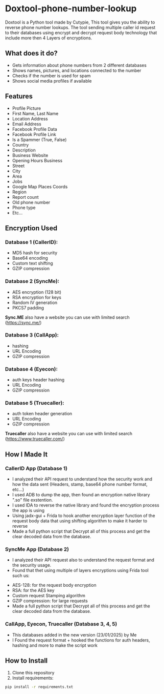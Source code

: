 # Doxtool-phone-number-lookup
Doxtool is a Python tool made by Cutypie, This tool gives you the ability to reverse phone number lookups.
The tool sending multiple caller id request to their databases using encrypt and decrypt request body technology that include more then 4 Layers of encryptions.

## What does it do?
- Gets information about phone numbers from 2 different databases
- Shows names, pictures, and locations connected to the number
- Checks if the number is used for spam
- Shows social media profiles if available

## Features
- Profile Picture
- First Name, Last Name
- Location Address
- Email Address
- Facebook Profile Data
- Facebook Profile Link
- Is a Spammer (True, False)
- Country
- Description
- Business Website
- Opening Hours Business
- Street
- City
- Area
- Jobs
- Google Map Places Coords
- Region
- Report count
- Old phone number
- Phone type
- Etc...


## Encryption Used
### Database 1 (CallerID):
- MD5 hash for security
- Base64 encoding
- Custom text shifting
- GZIP compression

### Database 2 (SyncMe):
- AES encryption (128 bit)
- RSA encryption for keys
- Random IV generation
- PKCS7 padding

**Sync.ME** also have a website you can use with limited search (https://sync.me/)

### Database 3 (CallApp):
- hashing
- URL Encoding
- GZIP compression

### Database 4 (Eyecon):
- auth keys header hashing
- URL Encoding
- GZIP compression

### Database 5 (Truecaller):
- auth token header generation
- URL Encoding
- GZIP compression

**Truecaller** also have a website you can use with limited search (https://www.truecaller.com/)

## How I Made It
### CallerID App (Database 1)
- I analyzed their API request to understand how the security work and how the data sent (Headers, stamp, base64 phone number format, etc...)
- I used ADB to dump the app, then found an encryption native library ".so" file exstention.
- I used IDA to reverse the native library and found the encryption process the app is using
- Using jadx-gui + Frida to hook another encryption layer function of the request body data that using shifting algorithm to make it harder to reverse
- Made a full python script that Decrypt all of this process and get the clear decoded data from the database.

### SyncMe App (Database 2)
-  I analyzed their API request also to understand the request format and the security usage.
-  Found that thet using multiple of layers encryptions using Frida tool such us:
  * AES-128: for the request body encryption
  * RSA: for the AES key
  * Custom request Stamping algorithm
  * GZIP compression: for large requests
  * Made a full python script that Decrypt all of this process and get the clear decoded data from the database.

### CallApp, Eyecon, Truecaller (Database 3, 4, 5)
- This databases added in the new version (23/01/2025) by Me
- I Found the request format + hooked the functions for auth headers, hashing and more to make the script work

## How to Install
1. Clone this repository
2. Install requirements:
```bash
pip install -r requirements.txt
